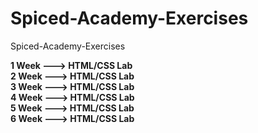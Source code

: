 # Spiced-Academy-Exercises
Spiced-Academy-Exercises


**1 Week ---> HTML/CSS Lab** </br>
**2 Week ---> HTML/CSS Lab** </br> 
**3 Week ---> HTML/CSS Lab** </br> 
**4 Week ---> HTML/CSS Lab** </br>
**5 Week ---> HTML/CSS Lab** </br>
**6 Week ---> HTML/CSS Lab** </br>
